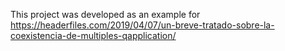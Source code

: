 This project was developed as an example for https://headerfiles.com/2019/04/07/un-breve-tratado-sobre-la-coexistencia-de-multiples-qapplication/

